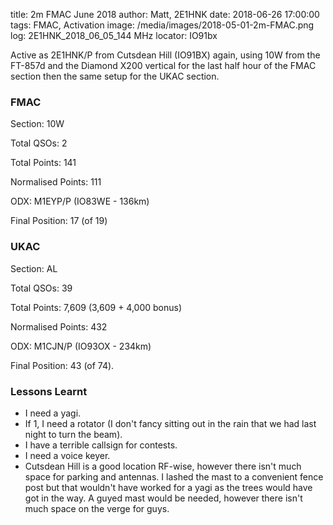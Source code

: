title: 2m FMAC June 2018
author: Matt, 2E1HNK
date: 2018-06-26 17:00:00
tags: FMAC, Activation
image: /media/images/2018-05-01-2m-FMAC.png
log: 2E1HNK_2018_06_05_144 MHz
locator: IO91bx



Active as 2E1HNK/P from Cutsdean Hill (IO91BX) again, using
10W from the FT-857d and the Diamond X200 vertical for the last half
hour of the FMAC section then the same setup for the UKAC section.


### FMAC

Section: 10W

Total QSOs: 2

Total Points: 141

Normalised Points: 111

ODX: M1EYP/P (IO83WE - 136km)

Final Position: 17 (of 19)

### UKAC

Section: AL

Total QSOs: 39

Total Points: 7,609 (3,609 + 4,000 bonus)

Normalised Points: 432

ODX: M1CJN/P (IO93OX - 234km)

Final Position: 43 (of 74).

### Lessons Learnt

* I need a yagi.
* If 1, I need a rotator (I don't fancy sitting out in the rain that we had last night to turn the beam).
* I have a terrible callsign for contests.
* I need a voice keyer.
* Cutsdean Hill is a good location RF-wise, however there isn't much space for parking and antennas. I lashed the mast to a convenient fence post but that wouldn't have worked for a yagi as the trees would have got in the way. A guyed mast would be needed, however there isn't much space on the verge for guys.


[TechNote1]: /blog/TechNote/1.html
